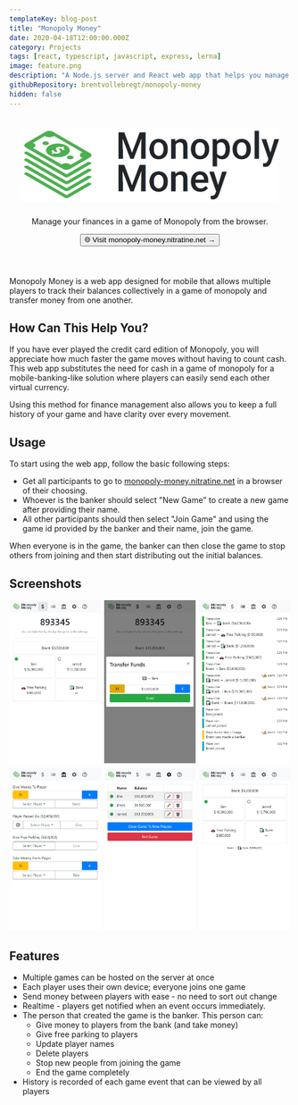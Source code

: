 ```yaml
---
templateKey: blog-post
title: "Monopoly Money"
date: 2020-04-18T12:00:00.000Z
category: Projects
tags: [react, typescript, javascript, express, lerna]
image: feature.png
description: "A Node.js server and React web app that helps you manage your finances in a game of Monopoly from the browser."
githubRepository: brentvollebregt/monopoly-money
hidden: false
---
```


<div align="center" style="padding: 20px 20px 40px 20px">
    <img src="./banner.png" alt="Monopoly Money Banner" style="margin-bottom: 10px;">
    <p class="text-center">Manage your finances in a game of Monopoly from the browser.</p>
    <a href="https://monopoly-money.nitratine.net/"><button class="btn btn-outline-secondary" type="button">🌐 Visit monopoly-money.nitratine.net →</button></a>
</div>

Monopoly Money is a web app designed for mobile that allows multiple players to track their balances collectively in a game of monopoly and transfer money from one another.

## How Can This Help You?

If you have ever played the credit card edition of Monopoly, you will appreciate how much faster the game moves without having to count cash. This web app substitutes the need for cash in a game of monopoly for a mobile-banking-like solution where players can easily send each other virtual currency.

Using this method for finance management also allows you to keep a full history of your game and have clarity over every movement.

## Usage

To start using the web app, follow the basic following steps:

- Get all participants to go to [monopoly-money.nitratine.net](https://monopoly-money.nitratine.net/) in a browser of their choosing.
- Whoever is the banker should select "New Game" to create a new game after providing their name.
- All other participants should then select "Join Game" and using the game id provided by the banker and their name, join the game.

When everyone is in the game, the banker can then close the game to stop others from joining and then start distributing out the initial balances.

## Screenshots

<div style="display: grid; grid-template-columns: 1fr 1fr 1fr; grid-gap: 6px;">
  <div>
    <img src="./screenshot-1.png" alt="Funds page with game id" />
  </div>
  <div>
    <img src="./screenshot-2.png" alt="Transfering funds" />
  </div>
  <div>
    <img src="./screenshot-3.png" alt="Game history" />
  </div>
  <div>
    <img src="./screenshot-4.png" alt="Bankers actions page" />
  </div>
  <div>
    <img src="./screenshot-5.png" alt="Settings page" />
  </div>
  <div>
    <img src="./screenshot-6.png" alt="Funds page without game id" />
  </div>
</div>

## Features

- Multiple games can be hosted on the server at once
- Each player uses their own device; everyone joins one game
- Send money between players with ease - no need to sort out change
- Realtime - players get notified when an event occurs immediately.
- The person that created the game is the banker. This person can:
  - Give money to players from the bank (and take money)
  - Give free parking to players
  - Update player names
  - Delete players
  - Stop new people from joining the game
  - End the game completely
- History is recorded of each game event that can be viewed by all players
